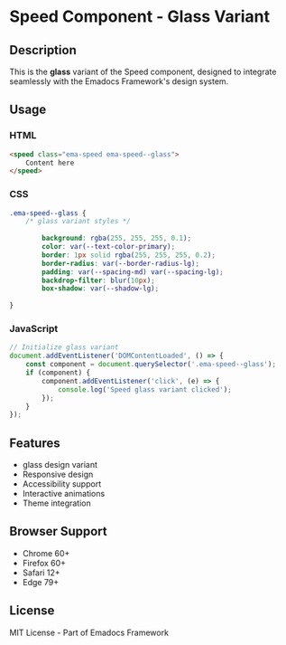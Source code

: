 # Speed Component - Glass Variant

## Description
This is the **glass** variant of the Speed component, designed to integrate seamlessly with the Emadocs Framework's design system.

## Usage

### HTML
```html
<speed class="ema-speed ema-speed--glass">
    Content here
</speed>
```

### CSS
```css
.ema-speed--glass {
    /* glass variant styles */
    
        background: rgba(255, 255, 255, 0.1);
        color: var(--text-color-primary);
        border: 1px solid rgba(255, 255, 255, 0.2);
        border-radius: var(--border-radius-lg);
        padding: var(--spacing-md) var(--spacing-lg);
        backdrop-filter: blur(10px);
        box-shadow: var(--shadow-lg);
    
}
```

### JavaScript
```javascript
// Initialize glass variant
document.addEventListener('DOMContentLoaded', () => {
    const component = document.querySelector('.ema-speed--glass');
    if (component) {
        component.addEventListener('click', (e) => {
            console.log('Speed glass variant clicked');
        });
    }
});
```

## Features
- glass design variant
- Responsive design
- Accessibility support
- Interactive animations
- Theme integration

## Browser Support
- Chrome 60+
- Firefox 60+
- Safari 12+
- Edge 79+

## License
MIT License - Part of Emadocs Framework
